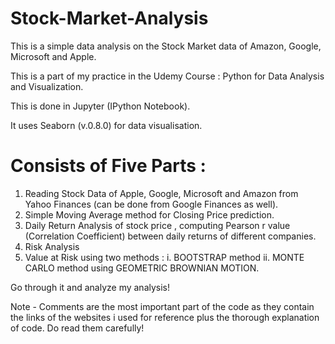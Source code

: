 # Stock-Market-Analysis
This is a simple data analysis on the Stock Market data of  Amazon, Google, Microsoft and Apple.

This is a part of my practice in the Udemy Course : Python for Data Analysis and Visualization.

This is done in Jupyter (IPython Notebook).

It uses Seaborn (v.0.8.0) for data visualisation.

# Consists of Five Parts : 
1. Reading Stock Data of Apple, Google, Microsoft and Amazon from Yahoo Finances (can be done from Google Finances as well).
2. Simple Moving Average method for Closing Price prediction.
3. Daily Return Analysis of stock price , computing Pearson r value (Correlation Coefficient) between daily returns of different companies. 
4. Risk Analysis
5. Value at Risk using two methods : 
    i. BOOTSTRAP method
   ii. MONTE CARLO method using GEOMETRIC BROWNIAN MOTION. 

Go through it and analyze my analysis!

Note - Comments are the most important part of the code as they contain the links of the websites i used for reference plus the thorough explanation of code.
Do read them carefully!
